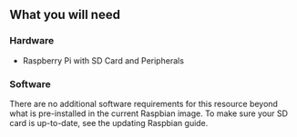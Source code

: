 ## What you will need

### Hardware

+ Raspberry Pi with SD Card and Peripherals

### Software

There are no additional software requirements for this resource beyond what is pre-installed in the current Raspbian image. To make sure your SD card is up-to-date, see the updating Raspbian guide.
